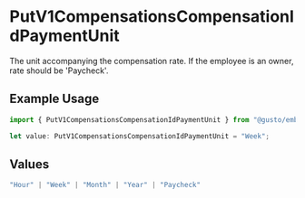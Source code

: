 # PutV1CompensationsCompensationIdPaymentUnit

The unit accompanying the compensation rate. If the employee is an owner, rate should be 'Paycheck'.

## Example Usage

```typescript
import { PutV1CompensationsCompensationIdPaymentUnit } from "@gusto/embedded-api/models/operations/putv1compensationscompensationid.js";

let value: PutV1CompensationsCompensationIdPaymentUnit = "Week";
```

## Values

```typescript
"Hour" | "Week" | "Month" | "Year" | "Paycheck"
```